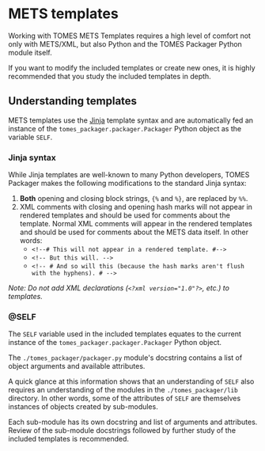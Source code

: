 # METS templates
Working with TOMES METS Templates requires a high level of comfort not only with METS/XML, but also Python and the TOMES Packager Python module itself.

If you want to modify the included templates or create new ones, it is highly recommended that you study the included templates in depth.

## Understanding templates
METS templates use the [Jinja](http://jinja.pocoo.org) template syntax and are automatically fed an instance of the `tomes_packager.packager.Packager` Python object as the variable `SELF`.

### Jinja syntax
While Jinja templates are well-known to many Python developers, TOMES Packager makes the following modifications to the standard Jinja syntax:

 1. **Both** opening and closing block strings, `{%` and `%}`, are replaced by `%%`.
 2. XML comments with closing and opening hash marks will not appear in rendered templates and should be used for comments about the template. Normal XML comments will appear in the rendered templates and should be used for comments about the METS data itself. In other words:
	 * `<!--# This will not appear in a rendered template. #-->`
	 * `<!-- But this will. -->`
	 * `<!-- # And so will this (because the hash marks aren't flush with the hyphens). # -->`

*Note: Do not add XML declarations (`<?xml version="1.0"?>`, etc.) to templates.*

### @SELF
The `SELF` variable used in the included templates equates to the current instance of the `tomes_packager.packager.Packager` Python object.

The `./tomes_packager/packager.py` module's docstring contains a list of object arguments and available attributes.

A quick glance at this information shows that an understanding of `SELF` also requires an understanding of the modules in the `./tomes_packager/lib` directory. In other words, some of the attributes of `SELF` are themselves instances of objects created by sub-modules.

Each sub-module has its own docstring and list of arguments and attributes. Review of the sub-module docstrings followed by further study of the included templates is recommended.